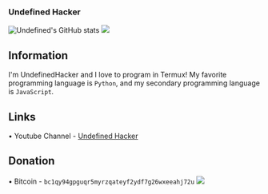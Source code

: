 ### Undefined Hacker

![Undefined's GitHub stats](https://github-readme-stats.vercel.app/api?username=undefinedhacker&show_icons=true&theme=radical)
![](https://komarev.com/ghpvc/?username=undefinedhacker&color=green)
## Information

I'm UndefinedHacker and I love to program in Termux! My favorite programming language is `Python`, and my secondary programming language is `JavaScript`.

## Links
• Youtube Channel - [Undefined Hacker](https://youtube.com/channel/UCQy1k_FXsa5CVkLI-DUlVSA)

## Donation


• Bitcoin - `bc1qy94gpguqr5myrzqateyf2ydf7g26wxeeahj72u`
![](https://i.ibb.co/1TdY1J9/Screenshot-20220106-210212.png)
